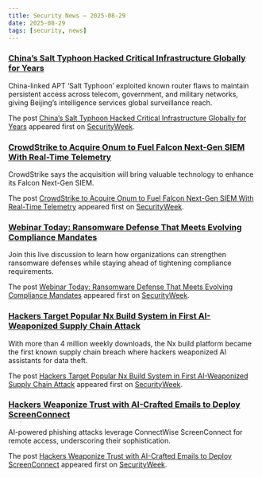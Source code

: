 ```yaml
---
title: Security News – 2025-08-29
date: 2025-08-29
tags: [security, news]
---
```


### [China’s Salt Typhoon Hacked Critical Infrastructure Globally for Years](https://www.securityweek.com/chinas-salt-typhoon-hacked-critical-infrastructure-globally-for-years/)

<p>China-linked APT ‘Salt Typhoon’ exploited known router flaws to maintain persistent access across telecom, government, and military networks, giving Beijing’s intelligence services global surveillance reach.</p>
<p>The post <a href="https://www.securityweek.com/chinas-salt-typhoon-hacked-critical-infrastructure-globally-for-years/">China’s Salt Typhoon Hacked Critical Infrastructure Globally for Years</a> appeared first on <a href="https://www.securityweek.com">SecurityWeek</a>.</p>

### [CrowdStrike to Acquire Onum to Fuel Falcon Next-Gen SIEM With Real-Time Telemetry](https://www.securityweek.com/crowdstrike-to-acquire-onum-to-fuel-falcon-next-gen-siem-with-real-time-telemetry/)

<p>CrowdStrike says the acquisition will bring valuable technology to enhance its Falcon Next-Gen SIEM.</p>
<p>The post <a href="https://www.securityweek.com/crowdstrike-to-acquire-onum-to-fuel-falcon-next-gen-siem-with-real-time-telemetry/">CrowdStrike to Acquire Onum to Fuel Falcon Next-Gen SIEM With Real-Time Telemetry</a> appeared first on <a href="https://www.securityweek.com">SecurityWeek</a>.</p>

### [Webinar Today: Ransomware Defense That Meets Evolving Compliance Mandates](https://www.securityweek.com/webinar-today-ransomware-defense-that-meets-evolving-compliance-mandates/)

<p>Join this live discussion to learn how organizations can strengthen ransomware defenses while staying ahead of tightening compliance requirements.</p>
<p>The post <a href="https://www.securityweek.com/webinar-today-ransomware-defense-that-meets-evolving-compliance-mandates/">Webinar Today: Ransomware Defense That Meets Evolving Compliance Mandates</a> appeared first on <a href="https://www.securityweek.com">SecurityWeek</a>.</p>

### [Hackers Target Popular Nx Build System in First AI-Weaponized Supply Chain Attack](https://www.securityweek.com/hackers-target-popular-nx-build-system-in-first-ai-weaponized-supply-chain-attack/)

<p>With more than 4 million weekly downloads, the Nx build platform became the first known supply chain breach where hackers weaponized AI assistants for data theft.</p>
<p>The post <a href="https://www.securityweek.com/hackers-target-popular-nx-build-system-in-first-ai-weaponized-supply-chain-attack/">Hackers Target Popular Nx Build System in First AI-Weaponized Supply Chain Attack</a> appeared first on <a href="https://www.securityweek.com">SecurityWeek</a>.</p>

### [Hackers Weaponize Trust with AI-Crafted Emails to Deploy ScreenConnect](https://www.securityweek.com/hackers-weaponize-trust-with-ai-crafted-emails-to-deploy-screenconnect/)

<p>AI-powered phishing attacks leverage ConnectWise ScreenConnect for remote access, underscoring their sophistication.</p>
<p>The post <a href="https://www.securityweek.com/hackers-weaponize-trust-with-ai-crafted-emails-to-deploy-screenconnect/">Hackers Weaponize Trust with AI-Crafted Emails to Deploy ScreenConnect</a> appeared first on <a href="https://www.securityweek.com">SecurityWeek</a>.</p>

